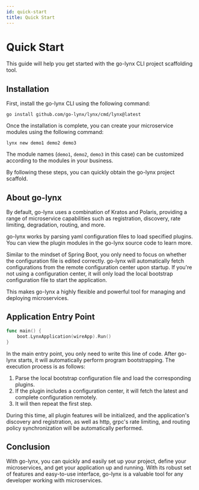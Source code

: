 ```yaml
---
id: quick-start
title: Quick Start
---
```


# Quick Start

This guide will help you get started with the go-lynx CLI project scaffolding tool.

## Installation

First, install the go-lynx CLI using the following command:

```shell
go install github.com/go-lynx/lynx/cmd/lynx@latest
```

Once the installation is complete, you can create your microservice modules using the following command:

```shell
lynx new demo1 demo2 demo3
```

The module names (`demo1`, `demo2`, `demo3` in this case) can be customized according to the modules in your business.

By following these steps, you can quickly obtain the go-lynx project scaffold.

## About go-lynx

By default, go-lynx uses a combination of Kratos and Polaris, providing a range of microservice capabilities such as registration, discovery, rate limiting, degradation, routing, and more.

go-lynx works by parsing yaml configuration files to load specified plugins. You can view the plugin modules in the go-lynx source code to learn more.

Similar to the mindset of Spring Boot, you only need to focus on whether the configuration file is edited correctly. go-lynx will automatically fetch configurations from the remote configuration center upon startup. If you're not using a configuration center, it will only load the local bootstrap configuration file to start the application.

This makes go-lynx a highly flexible and powerful tool for managing and deploying microservices.

## Application Entry Point

```go
func main() {
    boot.LynxApplication(wireApp).Run()
}
```

In the main entry point, you only need to write this line of code. After go-lynx starts, it will automatically perform program bootstrapping. The execution process is as follows:

1. Parse the local bootstrap configuration file and load the corresponding plugins.
2. If the plugin includes a configuration center, it will fetch the latest and complete configuration remotely.
3. It will then repeat the first step.

During this time, all plugin features will be initialized, and the application's discovery and registration, as well as http, grpc's rate limiting, and routing policy synchronization will be automatically performed.

## Conclusion

With go-lynx, you can quickly and easily set up your project, define your microservices, and get your application up and running. With its robust set of features and easy-to-use interface, go-lynx is a valuable tool for any developer working with microservices.